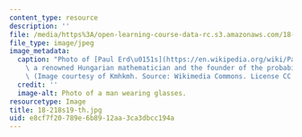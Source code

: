 ```yaml
---
content_type: resource
description: ''
file: /media/https%3A/open-learning-course-data-rc.s3.amazonaws.com/18-218-probabilistic-method-in-combinatorics-spring-2019/e8cf7f20789e6b8912aa3ca3dbcc194a_18-218s19-th.jpg
file_type: image/jpeg
image_metadata:
  caption: "Photo of [Paul Erd\u0151s](https://en.wikipedia.org/wiki/Paul_Erd%C5%91s),\
    \ a renowned Hungarian mathematician and the founder of the probabilistic method.\
    \ (Image courtesy of Kmhkmh. Source: Wikimedia Commons. License CC BY.)"
  credit: ''
  image-alt: Photo of a man wearing glasses.
resourcetype: Image
title: 18-218s19-th.jpg
uid: e8cf7f20-789e-6b89-12aa-3ca3dbcc194a
---
```

